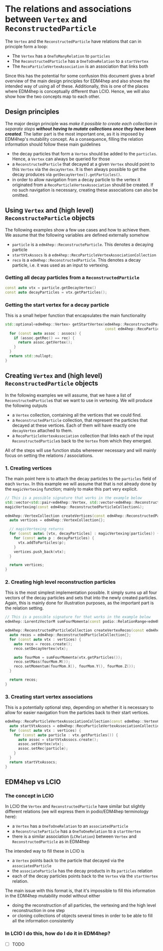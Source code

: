 # The relations and associations between `Vertex` and `ReconstructedParticle`

The `Vertex` and the `ReconstructedParticle` have relations that can in
principle form a loop:
- The `Vertex` has a `OneToManyRelation` to `particles`
- The `ReconstructedParticle` has a `OneToOneRelation` to a `startVertex`
- The `RecoParticleVertexAssociation` is an association that links both

Since this has the potential for some confusion this document gives a brief
overview of the main design principles for EDM4hep and also shows the intended
way of using all of these. Additionally, this is one of the places where EDM4hep
is conceptually different than LCIO. Hence, we will also show how the two
concepts map to each other.

## Design principles

The major design principle was *make it possible to create each collection in
separate steps **without having to mutate collections once they have been
created***. The latter part is the most important one, as it is imposed by
EDM4hep's mutability concept. As a consequence, filling the relation information
should follow these main guidelines
- the decay particles that form a `Vertex` should be added to the `particles`.
  Hence, a `Vertex` can always be queried for those
- a `ReconstructedParticle` that decayed at a given `Vertex` should point to
  this `Vertex` via the `decayVertex`. It is then always possible to get the
  decay produces via `getDecayVertex().getParticles()`.
- in order to allow navigation from a decay particle to the vertex it originated
  from a `RecoParticleVertexAssociation` should be created. If no such
  navigation is necessary, creating these associations can also be omitted.

## Using `Vertex` and (high level) `ReconstructeParticle` objects

The following examples show a few use cases and how to achieve them. We assume
that the following variables are defined externally somehow
- `particle` is a `edm4hep::ReconstructeParticle`. This denotes a decaying particle
- `startVtxAssocs` is a `edm4hep::RecoParticleVertexAssociationCollection`
- `reco` is a `edm4hep::ReconstructedParticle`. This denotes a decay particle,
  i.e. it was used as an input to vertexing.

### Getting all decay particles from a `ReconstructedParticle`

```cpp
const auto vtx = particle.getDecayVertex()
const auto decayParticles = vtx.getParticles();
```

### Getting the start vertex for a decay particle

This is a small helper function that encapsulates the main functionality

```cpp
std::optional<edm4hep::Vertex> getStartVertex(edm4hep::ReconstructedParticle p, 
                                              const edm4hep::RecoParticleVertexAssociationCollection& assocs) {
  for (const auto assoc : assocs) {
    if (assoc.getRec() == rec) {
      return assoc.getVertex();
    }
  }
  return std::nullopt;
}
```

## Creating `Vertex` and (high level) `ReconstructedParticle` objects

In the following examples we will assume, that we have a list of
`ReconstructedParticle`s that we want to use in vertexing. We will produce the
following outputs
- a `Vertex` collection, containing all the vertices that we could find.
- a `ReconstructedParticle` collection, that represent the particles that
  decayed at these vertices. Each of them will have exactly one `decayVertex`
  attached to them.
- a `RecoParticleVertexAssociation` collection that links each of the input
  `ReconstructedParticle`s back to the `Vertex` from which they emerged.

All of the steps will use function stubs whereever necessary and will mainly
focus on setting the relations / associations.

### 1. Creating vertices

The main point here is to attach the decay particles to the `particles` field of
each `Vertex`. In this example we will assume that that is not already done by
the `magicVertexing` function; mainly to make this part very explicit.

```cpp
// This is a possible signature that works in the example below
std::vector<std::pair<edm4hep::Vertex, std::vector<edm4hep::ReconstructedParticle>>
magicVertexing(const edm4hep::ReconstructedParticleCollection&);

edm4hep::VertexCollection createVertices(const edm4hep::ReconstructedParticleCollection& particles) {
  auto vertices = edm4hep::VertexCollection{};

  // magicVertexing returns
  for (const auto& [vtx, decayParticles] : magicVertexing(particles)) {
    for (const auto p : decayParticles) {
      vtx.addToParticles(p);
    }
    vertices.push_back(vtx);
  }

  return vertices;
}
```

### 2. Creating high level reconstruction particles

This is the most simplest implementation possible. It simply sums up all four
vectors of the decay particles and sets that into the newly created particles.
Again, this is mainly done for illustration purposes, as the important part is
the relation setting.

```cpp
// This is a possible signature for that works in the example below
edm4hep::LorentzVectorM sumFourMomenta(const podio::RelationRange<edm4hep::ReconstructedParticle>&);

edm4hep::ReconstructedParticleCollection createVertexRecos(const edm4hep::VertexCollection& vertices) {
  auto recos = edm4hep::ReconstructedParticleCollection{};
  for (const auto vtx : vertices) {
    auto reco = recos.create();
    reco.setDecayVertex(vtx);

    auto fourMom = sumFourMomenta(vtx.getParticles());
    reco.setMass(fourMom.M());
    reco.setMomentum(fourMom.X(), fourMom.Y(), fourMom.Z());
  }

  return recos;
}
```

### 3. Creating start vertex associations

This is a potentially optional step, depending on whether it is necessary to
allow for easier navigation from the particles back to their start vertices.

```cpp
edm4hep::RecoParticleVertexAssociationCollection(const edm4hep::VertexCollection& vertices) {
  auto startVtxAssocs = edm4hep::RecoParticleVertexAssociationCollection{};
  for (const auto vtx : vertices) {
    for (const auto particle : vtx.getParticles()) {
      auto assoc = startVtxAssocs.create();
      assoc.setVertex(vtx);
      assoc.setRec(particle);
    }
  }
  return startVtxAssocs;
}
```


## EDM4hep vs LCIO

### The concept in LCIO

In LCIO the `Vertex` and `ReconstructedParticle` have similar but slightly
different relations (we will express them in podio/EDM4hep terminology here):
- a `Vertex` has a `OneToOneRelation` to an `associatedParticle`
- a `ReconstructeParticle` has a `OneToOneRelation` to a `startVertex`
- there is a similar association (`LCRelation`) between `Vertex` and
  `ReconstructedParticle` as in EDM4hep

The intended way to fill these in LCIO is
- a `Vertex` points back to the particle that decayed via the
  `associatedParticle`
- the `associateParticle` has the decay products in its `particles` relation
- each of the decay particles points back to the `Vertex` via the `startVertex`
  relation.

The main issue with this format is, that it's impossible to fill this
information in the EDM4hep mutability model without either
- doing the reconstruction of all particles, the vertexing and the high level
  reconstruction in one step
- or cloning collections of objects several times in order to be able to fill
  all the information consistently

### In LCIO I do this, how do I do it in EDM4hep?

- [ ] TODO

